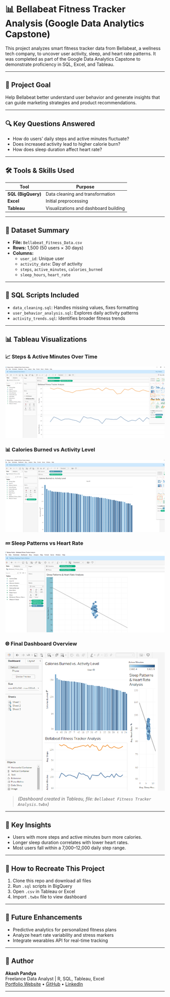 # 📊 Bellabeat Fitness Tracker Analysis (Google Data Analytics Capstone)

This project analyzes smart fitness tracker data from Bellabeat, a wellness tech company, to uncover user activity, sleep, and heart rate patterns. It was completed as part of the Google Data Analytics Capstone to demonstrate proficiency in SQL, Excel, and Tableau.

---

## 🚀 Project Goal

Help Bellabeat better understand user behavior and generate insights that can guide marketing strategies and product recommendations.

---

## 🔍 Key Questions Answered

- How do users’ daily steps and active minutes fluctuate?
- Does increased activity lead to higher calorie burn?
- How does sleep duration affect heart rate?

---

## 🛠 Tools & Skills Used

| Tool      | Purpose                         |
|-----------|----------------------------------|
| **SQL (BigQuery)** | Data cleaning and transformation |
| **Excel** | Initial preprocessing |
| **Tableau** | Visualizations and dashboard building |

---

## 📂 Dataset Summary

- **File:** `Bellabeat_Fitness_Data.csv`
- **Rows:** 1,500 (50 users × 30 days)
- **Columns:**
  - `user_id`: Unique user
  - `activity_date`: Day of activity
  - `steps`, `active_minutes`, `calories_burned`
  - `sleep_hours`, `heart_rate`

---

## 🔎 SQL Scripts Included

- `data_cleaning.sql`: Handles missing values, fixes formatting
- `user_behavior_analysis.sql`: Explores daily activity patterns
- `activity_trends.sql`: Identifies broader fitness trends

---

## 📊 Tableau Visualizations

### 📈 Steps & Active Minutes Over Time
![Bellabeat Daily Steps](Bellabeat-Fitness-Analysis/Bellabeat_Daily_Steps.png)

### 📊 Calories Burned vs Activity Level
![Calories Burned](Bellabeat-Fitness-Analysis/Caloriesburned_ActivityLevel.png)

### 💤 Sleep Patterns vs Heart Rate
![Sleep & HR](Bellabeat-Fitness-Analysis/SleepPatterns_HeartRate.png)

### 🌐 Final Dashboard Overview
![Final Dashboard](Bellabeat-Fitness-Analysis/FinalDashboard.png)


> *(Dashboard created in Tableau, file: `Bellabeat Fitness Tracker Analysis.twbx`)*

---

## 📌 Key Insights

- Users with more steps and active minutes burn more calories.
- Longer sleep duration correlates with lower heart rates.
- Most users fall within a 7,000–12,000 daily step range.

---

## 🧪 How to Recreate This Project

1. Clone this repo and download all files
2. Run `.sql` scripts in BigQuery
3. Open `.csv` in Tableau or Excel
4. Import `.twbx` file to view dashboard

---

## 🔮 Future Enhancements

- Predictive analytics for personalized fitness plans
- Analyze heart rate variability and stress markers
- Integrate wearables API for real-time tracking

---

## 👤 Author

**Akash Pandya**  
Freelance Data Analyst | R, SQL, Tableau, Excel  
[Portfolio Website](https://aakashpandya.netlify.app/) • [GitHub](https://github.com/akashpandya) • [LinkedIn](https://www.linkedin.com/in/akash-pandya100/)

---

